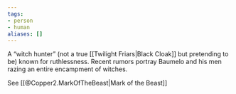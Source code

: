 ```yaml
---
tags:
- person
- human
aliases: []
---
```


A “witch hunter” (not a true [[Twilight Friars|Black Cloak]] but pretending to be) known for ruthlessness. Recent rumors portray Baumelo and his men razing an entire encampment of witches.

See [[@Copper2.MarkOfTheBeast|Mark of the Beast]]